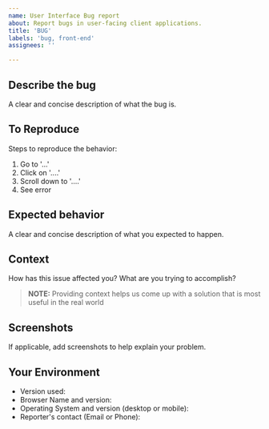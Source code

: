 ```yaml
---
name: User Interface Bug report
about: Report bugs in user-facing client applications.
title: 'BUG'
labels: 'bug, front-end'
assignees: ''

---
```


## Describe the bug

A clear and concise description of what the bug is.

## To Reproduce

Steps to reproduce the behavior:

1. Go to '...'
2. Click on '....'
3. Scroll down to '....'
4. See error

## Expected behavior

A clear and concise description of what you expected to happen.

## Context

How has this issue affected you?
What are you trying to accomplish?

> **NOTE:** Providing context helps us come up with a solution that is most useful in the real world

## Screenshots

If applicable, add screenshots to help explain your problem.

## Your Environment

- Version used:
- Browser Name and version:
- Operating System and version (desktop or mobile):
- Reporter's contact (Email or Phone):
